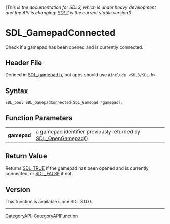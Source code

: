 ###### (This is the documentation for SDL3, which is under heavy development and the API is changing! [SDL2](https://wiki.libsdl.org/SDL2/) is the current stable version!)
# SDL_GamepadConnected

Check if a gamepad has been opened and is currently connected.

## Header File

Defined in [SDL_gamepad.h](https://github.com/libsdl-org/SDL/blob/main/include/SDL3/SDL_gamepad.h), but apps should use `#include <SDL3/SDL.h>`

## Syntax

```c
SDL_bool SDL_GamepadConnected(SDL_Gamepad *gamepad);

```

## Function Parameters

|                 |                                                                                  |
| --------------- | -------------------------------------------------------------------------------- |
| **gamepad**     | a gamepad identifier previously returned by [SDL_OpenGamepad](SDL_OpenGamepad)() |

## Return Value

Returns [SDL_TRUE](SDL_TRUE) if the gamepad has been opened and is
currently connected, or [SDL_FALSE](SDL_FALSE) if not.

## Version

This function is available since SDL 3.0.0.

----
[CategoryAPI](CategoryAPI), [CategoryAPIFunction](CategoryAPIFunction)


